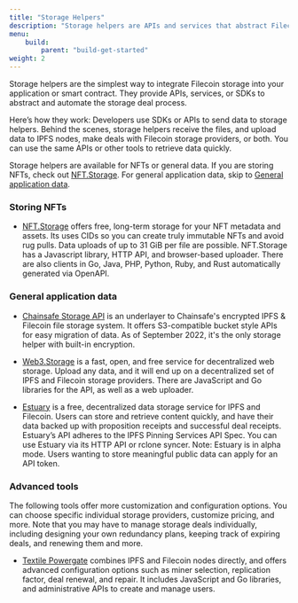 ```yaml
---
title: "Storage Helpers"
description: "Storage helpers are APIs and services that abstract Filecoin dealmaking into simple, streamlined API calls."
menu:
    build:
        parent: "build-get-started"
weight: 2
---
```


Storage helpers are the simplest way to integrate Filecoin storage into your application or smart contract. They provide APIs, services, or SDKs to abstract and automate the storage deal process.

Here’s how they work: Developers use SDKs or APIs to send data to storage helpers. Behind the scenes, storage helpers receive the files, and upload data to IPFS nodes, make deals with Filecoin storage providers, or both. You can use the same APIs or other tools to retrieve data quickly.

Storage helpers are available for NFTs or general data. If you are storing NFTs, check out [NFT.Storage](https://nft.storage/). For general application data, skip to [General application data](#general-application-data).

### Storing NFTs

- [NFT.Storage](https://nft.storage/) offers free, long-term storage for your NFT metadata and assets. Its uses CIDs so you can create truly immutable NFTs and avoid rug pulls. Data uploads of up to 31 GiB per file are possible. NFT.Storage has a Javascript library, HTTP API, and browser-based uploader. There are also clients in Go, Java, PHP, Python, Ruby, and Rust automatically generated via OpenAPI.

### General application data

- [Chainsafe Storage API](https://docs.storage.chainsafe.io) is an underlayer to Chainsafe's encrypted IPFS & Filecoin file storage system. It offers S3-compatible bucket style APIs for easy migration of data. As of September 2022, it's the only storage helper with built-in encryption.

- [Web3.Storage](https://web3.storage/docs) is a fast, open, and free service for decentralized web storage. Upload any data, and it will end up on a decentralized set of IPFS and Filecoin storage providers. There are JavaScript and Go libraries for the API, as well as a web uploader.

- [Estuary](https://docs.estuary.tech) is a free, decentralized data storage service for IPFS and Filecoin. Users can store and retrieve content quickly, and have their data backed up with proposition receipts and successful deal receipts. Estuary’s API adheres to the IPFS Pinning Services API Spec. You can use Estuary via its HTTP API or rclone syncer. Note: Estuary is in alpha mode. Users wanting to store meaningful public data can apply for an API token.

### Advanced tools

The following tools offer more customization and configuration options. You can choose specific individual storage providers, customize pricing, and more. Note that you may have to manage storage deals individually, including designing your own redundancy plans, keeping track of expiring deals, and renewing them and more.

- [Textile Powergate](https://docs.textile.io/powergate/) combines IPFS and Filecoin nodes directly, and offers advanced configuration options such as miner selection, replication factor, deal renewal, and repair. It includes JavaScript and Go libraries, and administrative APIs to create and manage users.
